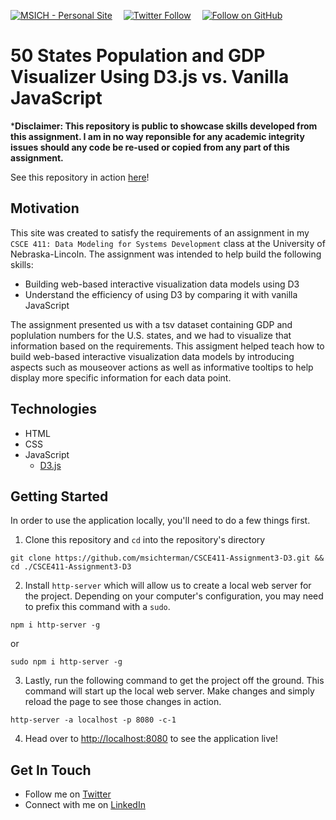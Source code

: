 [![MSICH - Personal Site](https://img.shields.io/badge/MSICH-Personal%20Site-0892d0)](https://msich.netlify.app/)&emsp;
[![Twitter Follow](https://img.shields.io/twitter/follow/mattsichterman?style=social)](https://twitter.com/mattsichterman)&emsp;
[![Follow on GitHub](https://img.shields.io/github/followers/msichterman?label=Follow%20on%20Github&style=social)](https://github.com/msichterman)&emsp;
# 50 States Population and GDP Visualizer Using D3.js vs. Vanilla JavaScript
***Disclaimer: This repository is public to showcase skills developed from this assignment. I am in no way reponsible for any academic integrity issues should any code be re-used or copied from any part of this assignment.**

See this repository in action [here](https://msichterman.github.io/CSCE411-Assignment3-D3/)!

## Motivation
This site was created to satisfy the requirements of an assignment in my `CSCE 411: Data Modeling for Systems Development` class at the University of Nebraska-Lincoln. The assignment was intended to help build the following skills:

* Building web-based interactive visualization data models using D3
* Understand the efficiency of using D3 by comparing it with vanilla JavaScript

The assignment presented us with a tsv dataset containing GDP and poplulation numbers for the U.S. states, and we had to visualize that information based on the requirements. This assigment helped teach how to build web-based interactive visualization data models by introducing aspects such as mouseover actions as well as informative tooltips to help display more specific information for each data point.

## Technologies
* HTML
* CSS
* JavaScript
  * [D3.js](https://d3js.org/)

## Getting Started
In order to use the application locally, you'll need to do a few things first.

1. Clone this repository and `cd` into the repository's directory
```
git clone https://github.com/msichterman/CSCE411-Assignment3-D3.git && cd ./CSCE411-Assignment3-D3
```

2. Install `http-server` which will allow us to create a local web server for the project. Depending on your computer's configuration, you may need to prefix this command with a `sudo`.
```
npm i http-server -g
```
or
```
sudo npm i http-server -g
```

3. Lastly, run the following command to get the project off the ground. This command will start up the local web server. Make changes and simply reload the page to see those changes in action. 

```
http-server -a localhost -p 8080 -c-1
```

4. Head over to [http://localhost:8080](http://localhost:8080) to see the application live!

## Get In Touch
* Follow me on [Twitter](https://twitter.com/mattsichterman)
* Connect with me on [LinkedIn](https://www.linkedin.com/in/msichterman/)
